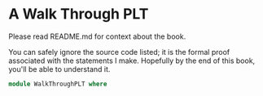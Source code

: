 # A Walk Through PLT
Please read README.md for context about the book.

You can safely ignore the source code listed;
it is the formal proof associated with the statements I make.
Hopefully by the end of this book, you'll be able to understand it.

```agda
module WalkThroughPLT where
```
